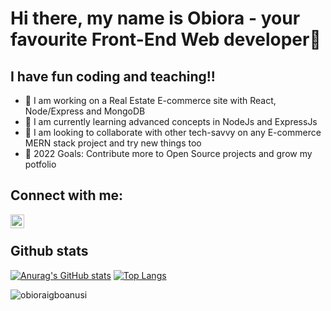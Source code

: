 # Hi there, my name is Obiora - your favourite Front-End Web developer👋

## I have fun coding and teaching!!

- 🔭 I am working on a Real Estate E-commerce site with React, Node/Express and MongoDB
- 🌱 I am currently learning advanced concepts in NodeJs and ExpressJs
- 👯 I am looking to collaborate with other tech-savvy on any E-commerce MERN stack project and try new things too
- 🥅 2022 Goals: Contribute more to Open Source projects and grow my potfolio

## Connect with me:

[<img align="left" alt="obioraigboanusi | LinkedIn" width="22px" src="https://cdn.jsdelivr.net/npm/simple-icons@v3/icons/linkedin.svg" />][linkedin]

<br />

## Github stats
[![Anurag's GitHub stats](https://github-readme-stats.anuraghazra1.vercel.app/api?username=obioraigboanusi&count_private=true&include_all_commits=true&show_icons=true&cache_seconds=1801)](https://github.com/obioraigboanusi)
[![Top Langs](https://github-readme-stats.vercel.app/api/top-langs/?username=obioraigboanusi&exclude_repo=obioraigboanusi.github.io,free-for-dev&layout=compact&langs_count=8)](https://github.com/obioraigboanusi)
<p><img align="center" src="https://github-readme-streak-stats.herokuapp.com/?user=obioraigboanusi&" alt="obioraigboanusi" /></p> 

<br />
<br />

[linkedin]: https://linkedin.com/in/c-obiora-igboanusi
